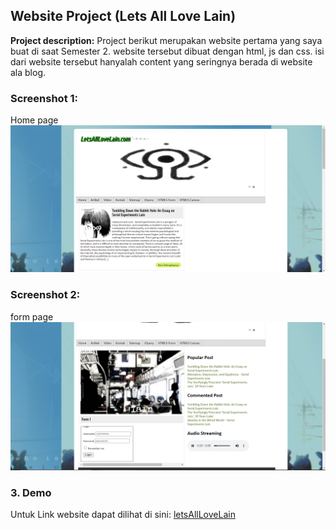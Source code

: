 
## Website Project (Lets All Love Lain)

**Project description:** Project berikut merupakan website pertama yang saya buat di saat Semester 2. website tersebut dibuat dengan html, js dan css. isi dari website tersebut hanyalah content yang seringnya berada di website ala blog.

### Screenshot 1:

Home page
<img src="images/lainHome.PNG?raw=true"/>

### Screenshot 2:
form page
<img src="images/lainForm.PNG?raw=true"/>

### 3. Demo

Untuk Link website dapat dilihat di sini: [letsAllLoveLain](https://lets-all-love-lain.vercel.app/)
